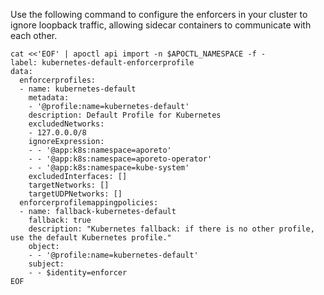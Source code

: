 Use the following command to configure the enforcers in your cluster to ignore loopback traffic, allowing sidecar containers to communicate with each other.

```
cat <<'EOF' | apoctl api import -n $APOCTL_NAMESPACE -f -
label: kubernetes-default-enforcerprofile
data:
  enforcerprofiles:
  - name: kubernetes-default
    metadata:
    - '@profile:name=kubernetes-default'
    description: Default Profile for Kubernetes
    excludedNetworks:
    - 127.0.0.0/8
    ignoreExpression:
    - - '@app:k8s:namespace=aporeto'
    - - '@app:k8s:namespace=aporeto-operator'
    - - '@app:k8s:namespace=kube-system'
    excludedInterfaces: []
    targetNetworks: []
    targetUDPNetworks: []
  enforcerprofilemappingpolicies:
  - name: fallback-kubernetes-default
    fallback: true
    description: "Kubernetes fallback: if there is no other profile, use the default Kubernetes profile."
    object:
    - - '@profile:name=kubernetes-default'
    subject:
    - - $identity=enforcer
EOF
```